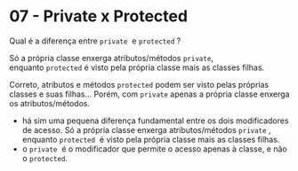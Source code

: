 # 07 - Private x Protected

Qual é a diferença entre `private`  e `protected` ?

Só a própria classe enxerga atributos/métodos `private`, enquanto `protected` é visto pela própria classe mais as classes filhas.

Correto, atributos e métodos `protected` podem ser visto pelas próprias classes e suas filhas... Porém, com `private` apenas a própria classe enxerga os atributos/métodos.

- há sim uma pequena diferença fundamental entre os dois modificadores de acesso. Só a própria classe enxerga atributos/métodos `private`
, enquanto `protected`  é visto pela própria classe mais as classes filhas.
- o `private`  é o modificador que permite o acesso apenas à classe, e não o `protected`.
